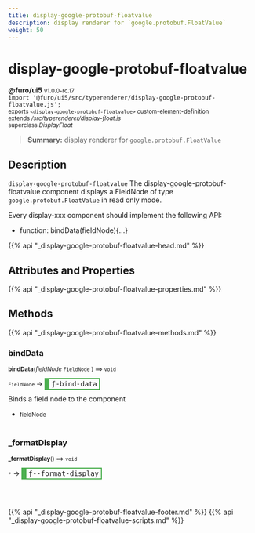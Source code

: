 ```yaml
---
title: display-google-protobuf-floatvalue
description: display renderer for `google.protobuf.FloatValue`
weight: 50
---
```


# display-google-protobuf-floatvalue
**@furo/ui5** <small>v1.0.0-rc.17</small>
<br>`import '@furo/ui5/src/typerenderer/display-google-protobuf-floatvalue.js';`<small>
<br>exports `<display-google-protobuf-floatvalue>` custom-element-definition
<br>extends */src/typerenderer/display-float.js*
<br>superclass *DisplayFloat*</small>

> **Summary:** display renderer for `google.protobuf.FloatValue`

## Description

`display-google-protobuf-floatvalue`
The display-google-protobuf-floatvalue component displays a FieldNode of type `google.protobuf.FloatValue` in read only mode.

Every display-xxx component should implement the following API:
- function: bindData(fieldNode){...}

{{% api "_display-google-protobuf-floatvalue-head.md" %}}

## Attributes and Properties
{{% api "_display-google-protobuf-floatvalue-properties.md" %}}






## Methods
{{% api "_display-google-protobuf-floatvalue-methods.md" %}}


### **bindData**
<small>**bindData**(*fieldNode* `FieldNode` ) ⟹ `void`</small>

<small>`FieldNode` </small> →
<span  style="border-width:2px 2px 2px 10px; border-style: solid;border-color:  rgb(76, 175, 80);font-family:monospace; padding:2px 4px;">ƒ-bind-data</span>

Binds a field node to the component

- <small>fieldNode </small>
<br><br>

### **_formatDisplay**
<small>**_formatDisplay**() ⟹ `void`</small>

<small>`*`</small> →
<span  style="border-width:2px 2px 2px 10px; border-style: solid;border-color:  rgb(76, 175, 80);font-family:monospace; padding:2px 4px;">ƒ--format-display</span>



<br><br>





{{% api "_display-google-protobuf-floatvalue-footer.md" %}}
{{% api "_display-google-protobuf-floatvalue-scripts.md" %}}
